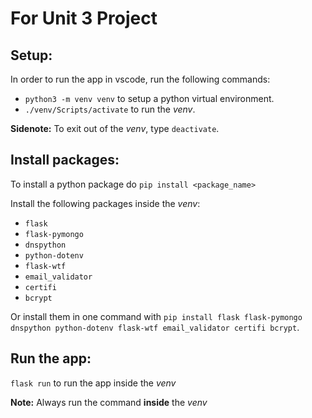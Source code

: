 # For Unit 3 Project
## Setup: 
In order to run the app in vscode, run the following commands:
- ``python3 -m venv venv`` to setup a python virtual environment.
- ``./venv/Scripts/activate`` to run the *venv*.

**Sidenote:** To exit out of the *venv*, type ``deactivate``. 
## Install packages:
To install a python package do ``pip install <package_name>``

Install the following packages inside the *venv*:
- ``flask``
- ``flask-pymongo``
- ``dnspython``
- ``python-dotenv``
- ``flask-wtf``
- ``email_validator``
- ``certifi``
- ``bcrypt``

Or install them in one command with ``pip install flask flask-pymongo dnspython python-dotenv flask-wtf email_validator certifi bcrypt``.

## Run the app:
``flask run`` to run the app inside the *venv*

**Note:** Always run the command **inside** the *venv*
